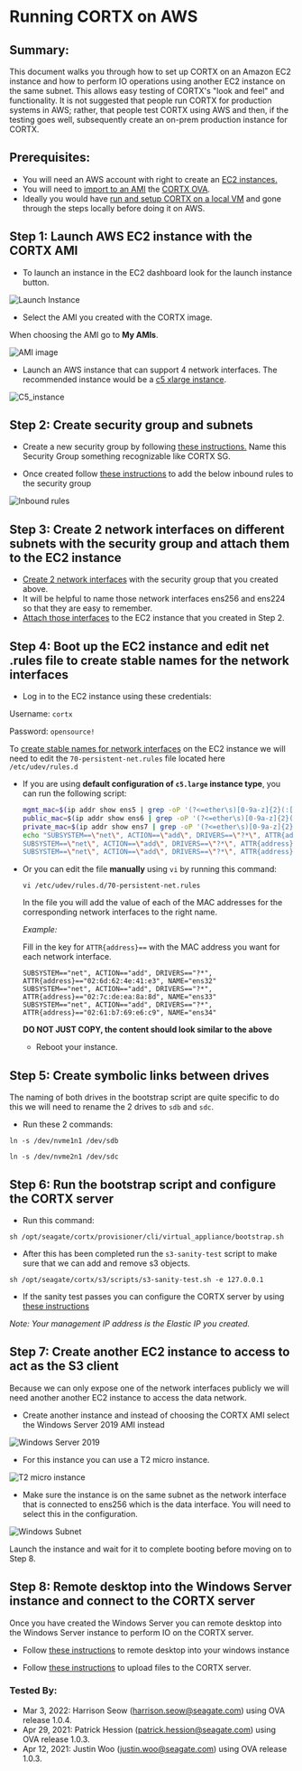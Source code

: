 # Running CORTX on AWS


Summary:
----
This document walks you through how to set up CORTX on an Amazon EC2 instance and how to perform IO operations using another EC2 instance on the same subnet.  This allows easy testing of CORTX's "look and feel" and functionality. It is not suggested that people run CORTX for production systems in AWS; rather, that people test CORTX using AWS and then, if the testing goes well, subsequently create an on-prem production instance for CORTX.

Prerequisites:
-------

- You will need an AWS account with right to create an [EC2 instances.](https://aws.amazon.com/ec2/?ec2-whats-new.sort-by=item.additionalFields.postDateTime&ec2-whats-new.sort-order=desc) 
- You will need to [import to an AMI](https://docs.aws.amazon.com/vm-import/latest/userguide/vmimport-image-import.html) the [CORTX OVA](https://github.com/Seagate/cortx/releases/download/cortx-ova-1.0.4-632/cortx-ova-1.0.4.ova).
- Ideally you would have [run and setup CORTX on a local VM](https://github.com/Seagate/cortx/blob/main/doc/ova/1.0.4/CORTX_on_Open_Virtual_Appliance.rst) and gone through the steps locally before doing it on AWS.


Step 1: Launch AWS EC2 instance with the CORTX AMI
--------

- To launch an instance in the EC2 dashboard look for the launch instance button.

![Launch Instance](images/launchInstance.png)

- Select the AMI you created with the CORTX image. 

When choosing the AMI go to **My AMIs**.
 
![AMI image](images/SelectAMI.png)

- Launch an AWS instance that can support 4 network interfaces. The recommended instance would be a [c5 xlarge instance](https://aws.amazon.com/ec2/instance-types/c5/).

![C5_instance](images/EC2instanceType.png)

Step 2: Create security group and subnets
------
- Create a new security group by following [these instructions.](https://docs.aws.amazon.com/vpc/latest/userguide/VPC_SecurityGroups.html#CreatingSecurityGroups) Name this Security Group something recognizable like CORTX SG.

- Once created follow [these instructions](https://docs.aws.amazon.com/vpc/latest/userguide/VPC_SecurityGroups.html#working-with-security-group-rules) to add the below inbound rules to the security group

![Inbound rules](images/securityGroups.png)

Step 3: Create 2 network interfaces on different subnets with the security group and attach them to the EC2 instance
----

- [Create 2 network interfaces](https://docs.aws.amazon.com/AWSEC2/latest/UserGuide/using-eni.html#create_eni) with the security group that you created above.
- It will be helpful to name those network interfaces ens256 and ens224 so that they are easy to remember.
- [Attach those interfaces](https://docs.aws.amazon.com/AWSEC2/latest/UserGuide/using-eni.html#attach_eni) to the EC2 instance that you created in Step 2.

Step 4: Boot up the EC2 instance and edit net .rules file to create stable names for the network interfaces
---------------
 
 - Log in to the EC2 instance using these credentials:
 
 Username: `cortx`
 
 Password: `opensource!`
 
 To [create stable names for network interfaces](http://www.linuxfromscratch.org/lfs/view/6.3/chapter07/network.html) on the EC2 instance we will need to edit the `70-persistent-net.rules` file located here `/etc/udev/rules.d`
 
- If you are using **default configuration of `c5.large` instance type**, you can run the following script:
   ```sh
   mgmt_mac=$(ip addr show ens5 | grep -oP '(?<=ether\s)[0-9a-z]{2}(:[0-9a-z]{2}){5}')
   public_mac=$(ip addr show ens6 | grep -oP '(?<=ether\s)[0-9a-z]{2}(:[0-9a-z]{2}){5}')
   private_mac=$(ip addr show ens7 | grep -oP '(?<=ether\s)[0-9a-z]{2}(:[0-9a-z]{2}){5}')
   echo "SUBSYSTEM==\"net\", ACTION==\"add\", DRIVERS==\"?*\", ATTR{address}==\"$mgmt_mac\", NAME=\"ens32\"
   SUBSYSTEM==\"net\", ACTION==\"add\", DRIVERS==\"?*\", ATTR{address}==\"$public_mac\", NAME=\"ens33\"
   SUBSYSTEM==\"net\", ACTION==\"add\", DRIVERS==\"?*\", ATTR{address}==\"$private_mac\", NAME=\"ens34\"" > /etc/udev/rules.d/70-persistent-net.rules
   ```

 - Or you can edit the file **manually** using `vi` by running this command:
 
   `vi /etc/udev/rules.d/70-persistent-net.rules`

   In the file you will add the value of each of the MAC addresses for the corresponding network interfaces to the right name.


   *Example:*

   Fill in the key for `ATTR{address}==` with the MAC address you want for each network interface.
   ```
   SUBSYSTEM=="net", ACTION=="add", DRIVERS=="?*", ATTR{address}=="02:6d:62:4e:41:e3", NAME="ens32"
   SUBSYSTEM=="net", ACTION=="add", DRIVERS=="?*", ATTR{address}=="02:7c:de:ea:8a:8d", NAME="ens33"
   SUBSYSTEM=="net", ACTION=="add", DRIVERS=="?*", ATTR{address}=="02:61:b7:69:e6:c9", NAME="ens34"
   ```
   **DO NOT JUST COPY, the content should look similar to the above**

   - Reboot your instance.

Step 5: Create symbolic links between drives
-------
The naming of both drives in the bootstrap script are quite specific to do this we will need to rename the 2 drives to `sdb` and `sdc`.

- Run these 2 commands:

```ln -s /dev/nvme1n1 /dev/sdb```

```ln -s /dev/nvme2n1 /dev/sdc```

Step 6: Run the bootstrap script and configure the CORTX server
--------

- Run this command:

`sh /opt/seagate/cortx/provisioner/cli/virtual_appliance/bootstrap.sh`

- After this has been completed run the `s3-sanity-test` script to make sure that we can add and remove s3 objects.

`sh /opt/seagate/cortx/s3/scripts/s3-sanity-test.sh -e 127.0.0.1`

- If the sanity test passes you can configure the CORTX server by using [these instructions](https://github.com/Seagate/cortx/blob/main/doc/Preboarding_and_Onboarding.rst)

*Note: Your management IP address is the Elastic IP you created.*

Step 7: Create another EC2 instance to access to act as the S3 client
-------

Because we can only expose one of the network interfaces publicly we will need another another EC2 instance to access the data network. 

- Create another instance and instead of choosing the CORTX AMI select the Windows Server 2019 AMI instead

![Windows Server 2019](images/EC2instanceWindowsServer2019.png)

- For this instance you can use a T2 micro instance.

![T2 micro instance](images/t2microInstance.png)

- Make sure the instance is on the same subnet as the network interface that is connected to ens256 which is the data interface. You will need to select this in the configuration.

![Windows Subnet](images/WindowsSubnet.png)

Launch the instance and wait for it to complete booting before moving on to Step 8.


Step 8: Remote desktop into the Windows Server instance and connect to the CORTX server
-------

Once you have created the Windows Server you can remote desktop into the Windows Server instance to perform IO on the CORTX server.

- Follow [these instructions](https://docs.aws.amazon.com/AWSEC2/latest/WindowsGuide/connecting_to_windows_instance.html#connect-rdp) to remote desktop into your windows instance

- Follow  [these instructions](https://github.com/Seagate/cortx/blob/main/doc/testing_io.rst) to upload files to the CORTX server.

### Tested By:

- Mar 3, 2022: Harrison Seow (harrison.seow@seagate.com) using OVA release 1.0.4.
- Apr 29, 2021: Patrick Hession (patrick.hession@seagate.com) using OVA release 1.0.3.
- Apr 12, 2021: Justin Woo (justin.woo@seagate.com) using OVA release 1.0.3.
